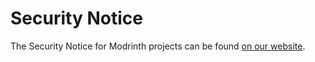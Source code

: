 # Security Notice

The Security Notice for Modrinth projects can be found [on our website](https://modrinth.com/legal/security).
